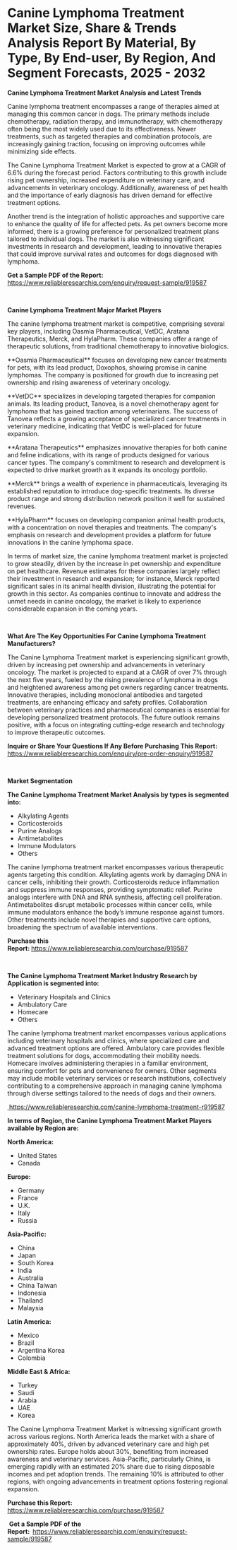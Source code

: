 <p><h1>Canine Lymphoma Treatment Market Size, Share & Trends Analysis Report By Material, By Type, By End-user, By Region, And Segment Forecasts, 2025 - 2032</h1></p><p><strong>Canine Lymphoma Treatment Market Analysis and Latest Trends</strong></p>
<p><p>Canine lymphoma treatment encompasses a range of therapies aimed at managing this common cancer in dogs. The primary methods include chemotherapy, radiation therapy, and immunotherapy, with chemotherapy often being the most widely used due to its effectiveness. Newer treatments, such as targeted therapies and combination protocols, are increasingly gaining traction, focusing on improving outcomes while minimizing side effects. </p><p>The Canine Lymphoma Treatment Market is expected to grow at a CAGR of 6.6% during the forecast period. Factors contributing to this growth include rising pet ownership, increased expenditure on veterinary care, and advancements in veterinary oncology. Additionally, awareness of pet health and the importance of early diagnosis has driven demand for effective treatment options. </p><p>Another trend is the integration of holistic approaches and supportive care to enhance the quality of life for affected pets. As pet owners become more informed, there is a growing preference for personalized treatment plans tailored to individual dogs. The market is also witnessing significant investments in research and development, leading to innovative therapies that could improve survival rates and outcomes for dogs diagnosed with lymphoma.</p></p>
<p><strong>Get a Sample PDF of the Report:&nbsp;</strong> <a href="https://www.reliableresearchiq.com/enquiry/request-sample/919587?utm_campaign=3177&utm_medium=2&utm_source=Github&utm_content=ia&utm_term=17042025&utm_id=canine-lymphoma-treatment">https://www.reliableresearchiq.com/enquiry/request-sample/919587</a></p>
<p>&nbsp;</p>
<p><strong>Canine Lymphoma Treatment Major Market Players</strong></p>
<p><p>The canine lymphoma treatment market is competitive, comprising several key players, including Oasmia Pharmaceutical, VetDC, Aratana Therapeutics, Merck, and HylaPharm. These companies offer a range of therapeutic solutions, from traditional chemotherapy to innovative biologics.</p><p>**Oasmia Pharmaceutical** focuses on developing new cancer treatments for pets, with its lead product, Doxophos, showing promise in canine lymphomas. The company is positioned for growth due to increasing pet ownership and rising awareness of veterinary oncology.</p><p>**VetDC** specializes in developing targeted therapies for companion animals. Its leading product, Tanovea, is a novel chemotherapy agent for lymphoma that has gained traction among veterinarians. The success of Tanovea reflects a growing acceptance of specialized cancer treatments in veterinary medicine, indicating that VetDC is well-placed for future expansion.</p><p>**Aratana Therapeutics** emphasizes innovative therapies for both canine and feline indications, with its range of products designed for various cancer types. The company's commitment to research and development is expected to drive market growth as it expands its oncology portfolio.</p><p>**Merck** brings a wealth of experience in pharmaceuticals, leveraging its established reputation to introduce dog-specific treatments. Its diverse product range and strong distribution network position it well for sustained revenues.</p><p>**HylaPharm** focuses on developing companion animal health products, with a concentration on novel therapies and treatments. The company's emphasis on research and development provides a platform for future innovations in the canine lymphoma space.</p><p>In terms of market size, the canine lymphoma treatment market is projected to grow steadily, driven by the increase in pet ownership and expenditure on pet healthcare. Revenue estimates for these companies largely reflect their investment in research and expansion; for instance, Merck reported significant sales in its animal health division, illustrating the potential for growth in this sector. As companies continue to innovate and address the unmet needs in canine oncology, the market is likely to experience considerable expansion in the coming years.</p></p>
<p>&nbsp;</p>
<p><strong>What Are The Key Opportunities For Canine Lymphoma Treatment Manufacturers?</strong></p>
<p><p>The Canine Lymphoma Treatment market is experiencing significant growth, driven by increasing pet ownership and advancements in veterinary oncology. The market is projected to expand at a CAGR of over 7% through the next five years, fueled by the rising prevalence of lymphoma in dogs and heightened awareness among pet owners regarding cancer treatments. Innovative therapies, including monoclonal antibodies and targeted treatments, are enhancing efficacy and safety profiles. Collaboration between veterinary practices and pharmaceutical companies is essential for developing personalized treatment protocols. The future outlook remains positive, with a focus on integrating cutting-edge research and technology to improve therapeutic outcomes.</p></p>
<p><strong>Inquire or Share Your Questions If Any Before Purchasing This Report:</strong> <a href="https://www.reliableresearchiq.com/enquiry/pre-order-enquiry/919587?utm_campaign=3177&utm_medium=2&utm_source=Github&utm_content=ia&utm_term=17042025&utm_id=canine-lymphoma-treatment">https://www.reliableresearchiq.com/enquiry/pre-order-enquiry/919587</a></p>
<p>&nbsp;</p>
<p><strong>Market Segmentation</strong></p>
<p><strong>The Canine Lymphoma Treatment Market Analysis by types is segmented into:</strong></p>
<p><ul><li>Alkylating Agents</li><li>Corticosteroids</li><li>Purine Analogs</li><li>Antimetabolites</li><li>Immune Modulators</li><li>Others</li></ul></p>
<p><p>The canine lymphoma treatment market encompasses various therapeutic agents targeting this condition. Alkylating agents work by damaging DNA in cancer cells, inhibiting their growth. Corticosteroids reduce inflammation and suppress immune responses, providing symptomatic relief. Purine analogs interfere with DNA and RNA synthesis, affecting cell proliferation. Antimetabolites disrupt metabolic processes within cancer cells, while immune modulators enhance the body’s immune response against tumors. Other treatments include novel therapies and supportive care options, broadening the spectrum of available interventions.</p></p>
<p><strong>Purchase this Report:&nbsp;</strong><a href="https://www.reliableresearchiq.com/purchase/919587?utm_campaign=3177&utm_medium=2&utm_source=Github&utm_content=ia&utm_term=17042025&utm_id=canine-lymphoma-treatment">https://www.reliableresearchiq.com/purchase/919587</a></p>
<p>&nbsp;</p>
<p><strong>The Canine Lymphoma Treatment Market Industry Research by Application is segmented into:</strong></p>
<p><ul><li>Veterinary Hospitals and Clinics</li><li>Ambulatory Care</li><li>Homecare</li><li>Others</li></ul></p>
<p><p>The canine lymphoma treatment market encompasses various applications including veterinary hospitals and clinics, where specialized care and advanced treatment options are offered. Ambulatory care provides flexible treatment solutions for dogs, accommodating their mobility needs. Homecare involves administering therapies in a familiar environment, ensuring comfort for pets and convenience for owners. Other segments may include mobile veterinary services or research institutions, collectively contributing to a comprehensive approach in managing canine lymphoma through diverse settings tailored to the needs of dogs and their owners.</p></p>
<p><a href="https://www.reliableresearchiq.com/canine-lymphoma-treatment-r919587?utm_campaign=3177&utm_medium=2&utm_source=Github&utm_content=ia&utm_term=17042025&utm_id=canine-lymphoma-treatment">&nbsp;https://www.reliableresearchiq.com/canine-lymphoma-treatment-r919587</a></p>
<p><strong>In terms of Region, the Canine Lymphoma Treatment Market Players available by Region are:</strong></p>
<p>
    <p> <strong> North America: </strong>
        <ul>
            <li>United States</li>
            <li>Canada</li>
        </ul>
        </p> 
    <p> <strong> Europe: </strong>
        <ul>
            <li>Germany</li>
            <li>France</li>
            <li>U.K.</li>
            <li>Italy</li>
            <li>Russia</li>
        </ul>
        </p> 
    <p> <strong> Asia-Pacific: </strong>
        <ul>
            <li>China</li>
            <li>Japan</li>
            <li>South Korea</li>
            <li>India</li>
            <li>Australia</li>
            <li>China Taiwan</li>
            <li>Indonesia</li>
            <li>Thailand</li>
            <li>Malaysia</li>
        </ul>
        </p> 
    <p> <strong> Latin America: </strong>
        <ul>
            <li>Mexico</li>
            <li>Brazil</li>
            <li>Argentina Korea</li>
            <li>Colombia</li>
        </ul>
        </p> 
    <p> <strong> Middle East & Africa: </strong>
        <ul>
            <li>Turkey</li>
            <li>Saudi</li>
            <li>Arabia</li>
            <li>UAE</li>
            <li>Korea</li>
        </ul>
    </p>
    </p>
<p><p>The Canine Lymphoma Treatment Market is witnessing significant growth across various regions. North America leads the market with a share of approximately 40%, driven by advanced veterinary care and high pet ownership rates. Europe holds about 30%, benefiting from increased awareness and veterinary services. Asia-Pacific, particularly China, is emerging rapidly with an estimated 20% share due to rising disposable incomes and pet adoption trends. The remaining 10% is attributed to other regions, with ongoing advancements in treatment options fostering regional expansion.</p></p>
<p><strong>Purchase this Report: </strong><a href="https://www.reliableresearchiq.com/purchase/919587?utm_campaign=3177&utm_medium=2&utm_source=Github&utm_content=ia&utm_term=17042025&utm_id=canine-lymphoma-treatment">https://www.reliableresearchiq.com/purchase/919587</a></p>
<p>&nbsp;<strong>Get a Sample PDF of the Report:&nbsp;&nbsp;</strong><a href="https://www.reliableresearchiq.com/enquiry/request-sample/919587?utm_campaign=3177&utm_medium=2&utm_source=Github&utm_content=ia&utm_term=17042025&utm_id=canine-lymphoma-treatment">https://www.reliableresearchiq.com/enquiry/request-sample/919587</a></p>
<p><strong></strong></p>
<p><p></p><p></p><p></p></p>